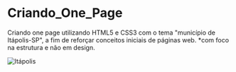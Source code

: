 # Criando_One_Page
Criando one page utilizando HTML5 e CSS3 com o tema "município de Itápolis-SP", a fim de reforçar conceitos iniciais de páginas web. *com foco na estrutura e não em design.

![Itápolis](https://user-images.githubusercontent.com/51087767/83813808-81b95980-a694-11ea-8d5a-2ae2be9c04a5.jpg)
